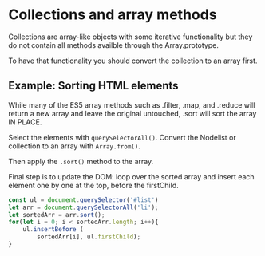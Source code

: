 # Collections and array methods
Collections are array-like objects with some iterative functionality but they do not contain all methods availble through the Array.prototype.

To have that functionality you should convert the collection to an array first.

## Example: Sorting HTML elements
While many of the ES5 array methods such as .filter, .map, and .reduce will return a new array and leave the original untouched, .sort will sort the array IN PLACE.

Select the elements with `querySelectorAll()`. Convert the Nodelist or collection to an array with `Array.from()`.

Then apply the `.sort()` method to the array.

Final step is to update the DOM: loop over the sorted array and insert each element one by one at the top, before the firstChild.
```Javascript
const ul = document.querySelector('#list')
let arr = document.querySelectorAll('li');
let sortedArr = arr.sort();
for(let i = 0; i < sortedArr.length; i++){
	ul.insertBefore (
		sortedArr[i], ul.firstChild);
}
```